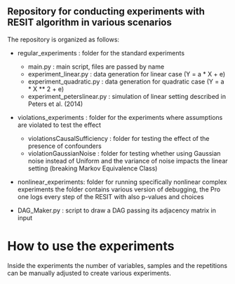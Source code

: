 ## Repository for conducting experiments with RESIT algorithm in various scenarios

The repository is organized as follows:

- regular_experiments : folder for the standard experiments
	- main.py : main script, files are passed by name
	- experiment_linear.py : data generation for linear case (Y = a * X + e)
	- experiment_quadratic.py : data generation for quadratic case (Y = a * X ** 2 + e)
	- experiment_peterslinear.py : simulation of linear setting described in Peters et al. (2014)

- violations_experiments : folder for the experiments where assumptions are violated to test the effect
	- violationsCausalSufficiency : folder for testing the effect of the presence of confounders
	- violationGaussianNoise : folder for testing whether using Gaussian noise instead of Uniform and the variance of noise impacts the linear setting (breaking Markov Equivalence Class)

- nonlinear_experiments: folder for running specifically nonlinear complex experiments
	the folder contains various version of debugging, the Pro one logs every step of the RESIT with also p-values and choices

- DAG_Maker.py : script to draw a DAG passing its adjacency matrix in input

# How to use the experiments

Inside the experiments the number of variables, samples and the repetitions can be manually adjusted to create various experiments. 
